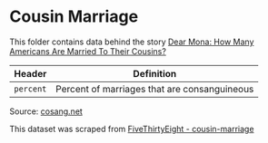 # Cousin Marriage

This folder contains data behind the story [Dear Mona: How Many Americans Are Married To Their Cousins?](https://fivethirtyeight.com/features/how-many-americans-are-married-to-their-cousins/)

Header | Definition
---|---------
`percent` | Percent of marriages that are consanguineous

Source: [cosang.net](http://www.consang.net/index.php/Main_Page)

This dataset was scraped from [FiveThirtyEight - cousin-marriage](https://github.com//fivethirtyeight/data/tree/master/cousin-marriage)
